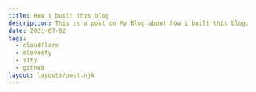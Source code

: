 ```yaml
---
title: How i built this blog
description: This is a post on My Blog about how i built this blog.
date: 2021-07-02
tags:
  - cloudflare
  - eleventy
  - 11ty
  - github
layout: layouts/post.njk
---
```

